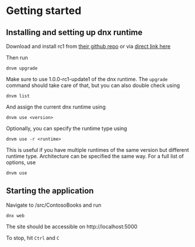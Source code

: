 # Getting started

## Installing and setting up dnx runtime

Download and install rc1 from [their github repo](https://github.com/aspnet/dnx/releases) or via [direct link here](https://web.archive.org/web/20160513111915/http://go.microsoft.com/fwlink/?LinkId=627627)

Then run

`
dnvm upgrade
`

Make sure to use 1.0.0-rc1-update1 of the dnx runtime. The `upgrade` command should take care of that, but you can also double check using 

`
dnvm list
`

And assign the current dnx runtime using

`
dnvm use <version>
`

Optionally, you can specify the runtime type using

`
dnvm use -r <runtime>
`

This is useful if you have multiple runtimes of the same version but different runtime type. Architecture can be specified the same way. For a full list of options, use

`
dnvm use
`



## Starting the application

Navigate to /src/ContosoBooks and run

`
dnx web
`

The site should be accessible on http://localhost:5000

To stop, hit `Ctrl` and `C`